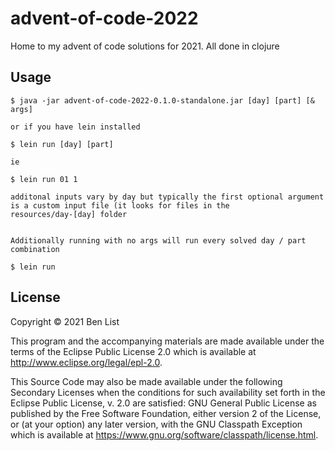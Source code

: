 # advent-of-code-2022

Home to my advent of code solutions for 2021. All done in clojure


## Usage


    $ java -jar advent-of-code-2022-0.1.0-standalone.jar [day] [part] [& args]
    
    or if you have lein installed
    
    $ lein run [day] [part]
    
    ie
    
    $ lein run 01 1
    
    additonal inputs vary by day but typically the first optional argument is a custom input file (it looks for files in the        resources/day-[day] folder
    
    
    Additionally running with no args will run every solved day / part combination
    
    $ lein run

## License

Copyright © 2021 Ben List

This program and the accompanying materials are made available under the
terms of the Eclipse Public License 2.0 which is available at
http://www.eclipse.org/legal/epl-2.0.

This Source Code may also be made available under the following Secondary
Licenses when the conditions for such availability set forth in the Eclipse
Public License, v. 2.0 are satisfied: GNU General Public License as published by
the Free Software Foundation, either version 2 of the License, or (at your
option) any later version, with the GNU Classpath Exception which is available
at https://www.gnu.org/software/classpath/license.html.
